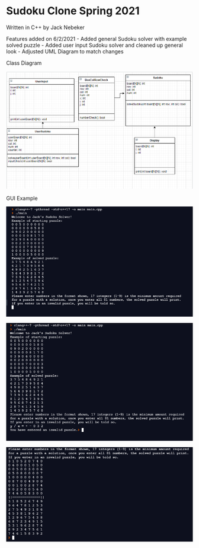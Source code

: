 # Sudoku Clone Spring 2021
Written in C++ by Jack Nebeker

Features added on 6/2/2021 - Added general Sudoku solver with example solved puzzle
                           - Added user input Sudoku solver and cleaned up general look
                           - Adjusted UML Diagram to match changes

Class Diagram

![Image of Class Diagram](https://github.com/StayFrostyLads/CPP/blob/gh-pages/images/sudokuclassdiagramfinal.PNG)

GUI Example 

![Image of GUI](https://github.com/StayFrostyLads/CPP/blob/gh-pages/images/sudokugui1.PNG)

![Second Image of GUI](https://github.com/StayFrostyLads/CPP/blob/gh-pages/images/sudokugui2.PNG)

![Third Image of GUI](https://github.com/StayFrostyLads/CPP/blob/gh-pages/images/sudokugui4.PNG)
